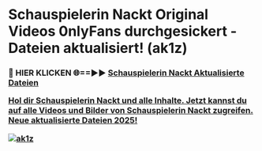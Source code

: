 # Schauspielerin Nackt Original Videos 0nlyFans durchgesickert - Dateien aktualisiert! (ak1z)

<h3>🔴 HIER KLICKEN 🌐==►► <a href="https://tinyurl.com/h6vf6nb8" rel="nofollow">Schauspielerin Nackt Aktualisierte Dateien

Hol dir Schauspielerin Nackt und alle Inhalte. Jetzt kannst du auf alle Videos und Bilder von Schauspielerin Nackt zugreifen. Neue aktualisierte Dateien 2025!

[![ak1z](https://i.imgur.com/sD4kR3V.gif)](https://tinyurl.com/h6vf6nb8)
